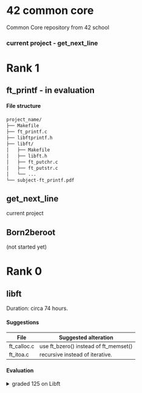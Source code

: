 # 42 common core
Common Core repository from 42 school

### current project - get_next_line


# Rank 1
## ft_printf - in evaluation
#### File structure
```
project_name/
├── Makefile
├── ft_printf.c
├── libftprintf.h
├── libft/
│   ├── Makefile
│   ├── libft.h
│   ├── ft_putchr.c
│   ├── ft_putstr.c
│   └── ...
└── subject-ft_printf.pdf
```
## get_next_line
current project

## Born2beroot
(not started yet)

# Rank 0
## libft 
Duration: circa 74 hours.

#### Suggestions
   File   | Suggested alteration
|----|---|
 ft_calloc.c | use ft_bzero() instead of ft_memset()
 ft_itoa.c   | recursive instead of iterative.

#### Evaluation
<details>
  <summary>graded 125 on Libft</summary>

```
initial_errors:
test_ft_isalpha: OK    | test_ft_isdigit: OK   | test_ft_isalnum: OK
test_ft_isascii: OK    | test_ft_isprint: OK   | test_ft_strlen: OK
test_ft_memset: OK     | test_ft_bzero: OK     | test_ft_memcpy: OK
test_ft_memmove: OK    | test_ft_strlcpy: OK   | test_ft_strlcat: OK
test_ft_toupper: OK    | test_ft_tolower: OK   | test_ft_strchr: OK
test_ft_strrchr: OK    | test_ft_strncmp: OK   | test_ft_memchr: OK
test_ft_memcmp: OK     | test_ft_strnstr: OK   | test_ft_atoi: OK
test_ft_calloc: OK     | test_ft_strdup: OK    | test_ft_substr: OK
test_ft_strjoin: OK    | test_ft_strtrim: OK   | test_ft_split: OK
test_ft_itoa: OK       | test_ft_strmapi: OK   | test_ft_striteri: OK
test_ft_putchar_fd: OK | test_ft_putstr_fd: OK
test_ft_putendl_fd: OK | test_ft_putnbr_fd: OK
bonus: 9/9 functions correct
```

<picture>
  <img alt="Shows success. 125 out of 100." src=evaluation-libft.png>
</picture><br>
</details>
